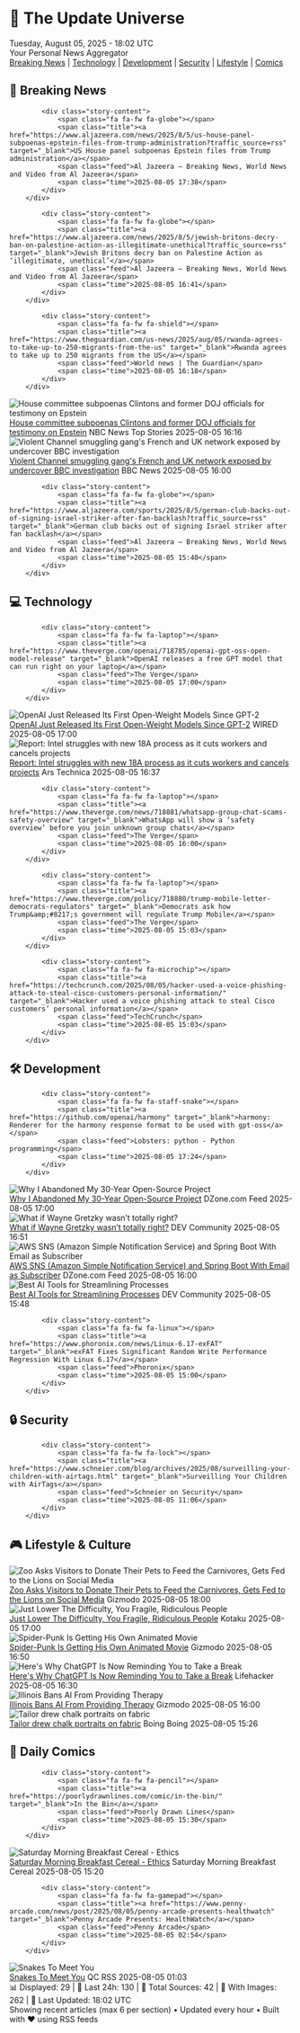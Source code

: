 <!-- Processing 54 RSS feeds at 2025-08-05 18:02:06 UTC -->
<!-- Processing: XKCD -->
<!-- Processing: Saturday Morning Breakfast Cereal -->
<!-- Processing: Poorly Drawn Lines -->
<!-- Processing: Questionable Content -->
<!-- Processing: CNN Top Stories -->
<!-- Processing: CNN Breaking News -->
<!-- Processing: BBC Breaking News -->
<!-- Processing: Al Jazeera Breaking News -->
<!-- Processing: CBC News -->
<!-- Error processing https://rss.cbc.ca/lineup/topstories.xml: The read operation timed out -->
<!-- Processing: Reuters Top News -->
<!-- Processing: Associated Press Breaking -->
<!-- Processing: NBC News Breaking -->
<!-- Processing: Sky News World -->
<!-- Processing: The Verge -->
<!-- Processing: WIRED -->
<!-- Processing: Lobsters Python -->
<!-- Processing: OMG! Ubuntu -->
<!-- Processing: Linux.com -->
<!-- Processing: DZone -->
<!-- Processing: Martin Fowler -->
<!-- Processing: Gizmodo -->
<!-- Processing: Schneier on Security -->
<!-- Generated 9 new posts out of 22 feeds processed -->
<div class="newspaper-header">
    <h1 class="newspaper-title">📰 The Update Universe</h1>
    <div class="newspaper-date">Tuesday, August 05, 2025 - 18:02 UTC</div>
    <div class="newspaper-subtitle">Your Personal News Aggregator</div>
</div>

<div class="newspaper-nav">
    <a href="#breaking">Breaking News</a> |
    <a href="#tech">Technology</a> |
    <a href="#dev">Development</a> |
    <a href="#security">Security</a> |
    <a href="#lifestyle">Lifestyle</a> |
    <a href="#webcomics">Comics</a>
</div>

<div class="news-section breaking-news" id="breaking">
<h2 class="section-header">🚨 Breaking News</h2>
<div class="stories-container">
<div class="story">
            
            <div class="story-content">
                <span class="fa fa-fw fa-globe"></span>
                <span class="title"><a href="https://www.aljazeera.com/news/2025/8/5/us-house-panel-subpoenas-epstein-files-from-trump-administration?traffic_source=rss" target="_blank">US House panel subpoenas Epstein files from Trump administration</a></span>
                <span class="feed">Al Jazeera – Breaking News, World News and Video from Al Jazeera</span>
                <span class="time">2025-08-05 17:38</span>
            </div>
        </div>
<div class="story">
            
            <div class="story-content">
                <span class="fa fa-fw fa-globe"></span>
                <span class="title"><a href="https://www.aljazeera.com/news/2025/8/5/jewish-britons-decry-ban-on-palestine-action-as-illegitimate-unethical?traffic_source=rss" target="_blank">Jewish Britons decry ban on Palestine Action as ‘illegitimate, unethical’</a></span>
                <span class="feed">Al Jazeera – Breaking News, World News and Video from Al Jazeera</span>
                <span class="time">2025-08-05 16:41</span>
            </div>
        </div>
<div class="story">
            
            <div class="story-content">
                <span class="fa fa-fw fa-shield"></span>
                <span class="title"><a href="https://www.theguardian.com/us-news/2025/aug/05/rwanda-agrees-to-take-up-to-250-migrants-from-the-us" target="_blank">Rwanda agrees to take up to 250 migrants from the US</a></span>
                <span class="feed">World news | The Guardian</span>
                <span class="time">2025-08-05 16:18</span>
            </div>
        </div>
<div class="story">
            <img src="https://media-cldnry.s-nbcnews.com/image/upload/t_fit_1500w/mpx/2704722219/2025_08/1754410577595_now_daily_a_winter_house_clintons_250805_1920x1080-8o14it.jpg" alt="House committee subpoenas Clintons and former DOJ officials for testimony on Epstein" class="story-image" loading="lazy" onerror="this.style.display='none'">
            <div class="story-content">
                <span class="fa fa-fw fa-broadcast-tower"></span>
                <span class="title"><a href="https://www.nbcnews.com/now/video/house-committee-subpoenas-clintons-and-former-doj-officials-for-testimony-on-epstein-244384837889" target="_blank">House committee subpoenas Clintons and former DOJ officials for testimony on Epstein</a></span>
                <span class="feed">NBC News Top Stories</span>
                <span class="time">2025-08-05 16:16</span>
            </div>
        </div>
<div class="story">
            <img src="https://ichef.bbci.co.uk/ace/standard/240/cpsprodpb/33e4/live/e69692c0-7216-11f0-af20-030418be2ca5.jpg" alt="Violent Channel smuggling gang&#x27;s French and UK network exposed by undercover BBC investigation" class="story-image" loading="lazy" onerror="this.style.display='none'">
            <div class="story-content">
                <span class="fa fa-fw fa-flag"></span>
                <span class="title"><a href="https://www.bbc.com/news/articles/cly48nmmzdro?at_medium=RSS&at_campaign=rss" target="_blank">Violent Channel smuggling gang&#x27;s French and UK network exposed by undercover BBC investigation</a></span>
                <span class="feed">BBC News</span>
                <span class="time">2025-08-05 16:00</span>
            </div>
        </div>
<div class="story">
            
            <div class="story-content">
                <span class="fa fa-fw fa-globe"></span>
                <span class="title"><a href="https://www.aljazeera.com/sports/2025/8/5/german-club-backs-out-of-signing-israel-striker-after-fan-backlash?traffic_source=rss" target="_blank">German club backs out of signing Israel striker after fan backlash</a></span>
                <span class="feed">Al Jazeera – Breaking News, World News and Video from Al Jazeera</span>
                <span class="time">2025-08-05 15:40</span>
            </div>
        </div>
</div>
</div>
<div class="news-section tech-news" id="tech">
<h2 class="section-header">💻 Technology</h2>
<div class="stories-container">
<div class="story">
            
            <div class="story-content">
                <span class="fa fa-fw fa-laptop"></span>
                <span class="title"><a href="https://www.theverge.com/openai/718785/openai-gpt-oss-open-model-release" target="_blank">OpenAI releases a free GPT model that can run right on your laptop</a></span>
                <span class="feed">The Verge</span>
                <span class="time">2025-08-05 17:00</span>
            </div>
        </div>
<div class="story">
            <img src="https://media.wired.com/photos/689127f3b4edb9ba945bdc6e/master/pass/OpenAI-First-Open-Weight-Model-Business-2226497243.jpg" alt="OpenAI Just Released Its First Open-Weight Models Since GPT-2" class="story-image" loading="lazy" onerror="this.style.display='none'">
            <div class="story-content">
                <span class="fa fa-fw fa-bolt"></span>
                <span class="title"><a href="https://www.wired.com/story/openai-just-released-its-first-open-weight-models-since-gpt-2/" target="_blank">OpenAI Just Released Its First Open-Weight Models Since GPT-2</a></span>
                <span class="feed">WIRED</span>
                <span class="time">2025-08-05 17:00</span>
            </div>
        </div>
<div class="story">
            <img src="https://cdn.arstechnica.net/wp-content/uploads/2025/08/intel-card-1536x864-1-500x500.jpg" alt="Report: Intel struggles with new 18A process as it cuts workers and cancels projects" class="story-image" loading="lazy" onerror="this.style.display='none'">
            <div class="story-content">
                <span class="fa fa-fw fa-cog"></span>
                <span class="title"><a href="https://arstechnica.com/gadgets/2025/08/report-intel-struggles-to-ramp-up-production-on-new-18a-manufacturing-process/" target="_blank">Report: Intel struggles with new 18A process as it cuts workers and cancels projects</a></span>
                <span class="feed">Ars Technica</span>
                <span class="time">2025-08-05 16:37</span>
            </div>
        </div>
<div class="story">
            
            <div class="story-content">
                <span class="fa fa-fw fa-laptop"></span>
                <span class="title"><a href="https://www.theverge.com/news/718881/whatsapp-group-chat-scams-safety-overview" target="_blank">WhatsApp will show a ‘safety overview’ before you join unknown group chats</a></span>
                <span class="feed">The Verge</span>
                <span class="time">2025-08-05 16:00</span>
            </div>
        </div>
<div class="story">
            
            <div class="story-content">
                <span class="fa fa-fw fa-laptop"></span>
                <span class="title"><a href="https://www.theverge.com/policy/718880/trump-mobile-letter-democrats-regulators" target="_blank">Democrats ask how Trump&amp;#8217;s government will regulate Trump Mobile</a></span>
                <span class="feed">The Verge</span>
                <span class="time">2025-08-05 15:03</span>
            </div>
        </div>
<div class="story">
            
            <div class="story-content">
                <span class="fa fa-fw fa-microchip"></span>
                <span class="title"><a href="https://techcrunch.com/2025/08/05/hacker-used-a-voice-phishing-attack-to-steal-cisco-customers-personal-information/" target="_blank">Hacker used a voice phishing attack to steal Cisco customers’ personal information</a></span>
                <span class="feed">TechCrunch</span>
                <span class="time">2025-08-05 15:03</span>
            </div>
        </div>
</div>
</div>
<div class="news-section dev-news" id="dev">
<h2 class="section-header">🛠️ Development</h2>
<div class="stories-container">
<div class="story">
            
            <div class="story-content">
                <span class="fa fa-fw fa-staff-snake"></span>
                <span class="title"><a href="https://github.com/openai/harmony" target="_blank">harmony: Renderer for the harmony response format to be used with gpt-oss</a></span>
                <span class="feed">Lobsters: python - Python programming</span>
                <span class="time">2025-08-05 17:24</span>
            </div>
        </div>
<div class="story">
            <img src="https://dz2cdn1.dzone.com/thumbnail?fid=18544202&w=600" alt="Why I Abandoned My 30-Year Open-Source Project" class="story-image" loading="lazy" onerror="this.style.display='none'">
            <div class="story-content">
                <span class="fa fa-fw fa-newspaper"></span>
                <span class="title"><a href="https://dzone.com/articles/why-i-abandoned-my-30-year-open-source-project" target="_blank">Why I Abandoned My 30-Year Open-Source Project</a></span>
                <span class="feed">DZone.com Feed</span>
                <span class="time">2025-08-05 17:00</span>
            </div>
        </div>
<div class="story">
            <img src="https://media2.dev.to/dynamic/image/width=800%2Cheight=%2Cfit=scale-down%2Cgravity=auto%2Cformat=auto/https%3A%2F%2Fdev-to-uploads.s3.amazonaws.com%2Fuploads%2Farticles%2Fzc5dcdllckvpzvylj38f.webp" alt="What if Wayne Gretzky wasn’t totally right?" class="story-image" loading="lazy" onerror="this.style.display='none'">
            <div class="story-content">
                <span class="fa fa-fw fa-code"></span>
                <span class="title"><a href="https://dev.to/ethan_jarrell_6619878bddd/what-if-wayne-gretzky-wasnt-totally-right-1dke" target="_blank">What if Wayne Gretzky wasn’t totally right?</a></span>
                <span class="feed">DEV Community</span>
                <span class="time">2025-08-05 16:51</span>
            </div>
        </div>
<div class="story">
            <img src="https://dz2cdn1.dzone.com/thumbnail?fid=18544184&w=600" alt="AWS SNS (Amazon Simple Notification Service) and Spring Boot With Email as Subscriber" class="story-image" loading="lazy" onerror="this.style.display='none'">
            <div class="story-content">
                <span class="fa fa-fw fa-newspaper"></span>
                <span class="title"><a href="https://dzone.com/articles/aws-sns-spring-boot-email-subscriber" target="_blank">AWS SNS (Amazon Simple Notification Service) and Spring Boot With Email as Subscriber</a></span>
                <span class="feed">DZone.com Feed</span>
                <span class="time">2025-08-05 16:00</span>
            </div>
        </div>
<div class="story">
            <img src="https://media2.dev.to/dynamic/image/width=800%2Cheight=%2Cfit=scale-down%2Cgravity=auto%2Cformat=auto/https%3A%2F%2Fdev-to-uploads.s3.amazonaws.com%2Fuploads%2Farticles%2Fml9mpxn1ec3b96t8bzks.png" alt="Best AI Tools for Streamlining Processes" class="story-image" loading="lazy" onerror="this.style.display='none'">
            <div class="story-content">
                <span class="fa fa-fw fa-code"></span>
                <span class="title"><a href="https://dev.to/tremblayjustin/best-ai-tools-for-streamlining-processes-5fj3" target="_blank">Best AI Tools for Streamlining Processes</a></span>
                <span class="feed">DEV Community</span>
                <span class="time">2025-08-05 15:48</span>
            </div>
        </div>
<div class="story">
            
            <div class="story-content">
                <span class="fa fa-fw fa-linux"></span>
                <span class="title"><a href="https://www.phoronix.com/news/Linux-6.17-exFAT" target="_blank">exFAT Fixes Significant Random Write Performance Regression With Linux 6.17</a></span>
                <span class="feed">Phoronix</span>
                <span class="time">2025-08-05 15:00</span>
            </div>
        </div>
</div>
</div>
<div class="news-section security-news" id="security">
<h2 class="section-header">🔒 Security</h2>
<div class="stories-container">
<div class="story">
            
            <div class="story-content">
                <span class="fa fa-fw fa-lock"></span>
                <span class="title"><a href="https://www.schneier.com/blog/archives/2025/08/surveilling-your-children-with-airtags.html" target="_blank">Surveilling Your Children with AirTags</a></span>
                <span class="feed">Schneier on Security</span>
                <span class="time">2025-08-05 11:06</span>
            </div>
        </div>
</div>
</div>
<div class="news-section lifestyle-news" id="lifestyle">
<h2 class="section-header">🎮 Lifestyle & Culture</h2>
<div class="stories-container">
<div class="story">
            <img src="https://gizmodo.com/app/uploads/2024/09/Scott-Frier_Nagging-is-a-Universal-Concept.jpg" alt="Zoo Asks Visitors to Donate Their Pets to Feed the Carnivores, Gets Fed to the Lions on Social Media" class="story-image" loading="lazy" onerror="this.style.display='none'">
            <div class="story-content">
                <span class="fa fa-fw fa-computer"></span>
                <span class="title"><a href="https://gizmodo.com/zoo-asks-visitors-to-donate-their-pets-to-feed-the-carnivores-gets-fed-to-the-lions-on-social-media-2000639095" target="_blank">Zoo Asks Visitors to Donate Their Pets to Feed the Carnivores, Gets Fed to the Lions on Social Media</a></span>
                <span class="feed">Gizmodo</span>
                <span class="time">2025-08-05 18:00</span>
            </div>
        </div>
<div class="story">
            <img src="https://kotaku.com/app/uploads/2025/08/berserker.jpg" alt="Just Lower The Difficulty, You Fragile, Ridiculous People" class="story-image" loading="lazy" onerror="this.style.display='none'">
            <div class="story-content">
                <span class="fa fa-fw fa-gamepad"></span>
                <span class="title"><a href="https://kotaku.com/difficulty-levels-soulslike-boss-fight-khazan-2000614669" target="_blank">Just Lower The Difficulty, You Fragile, Ridiculous People</a></span>
                <span class="feed">Kotaku</span>
                <span class="time">2025-08-05 17:00</span>
            </div>
        </div>
<div class="story">
            <img src="https://gizmodo.com/app/uploads/2025/08/spider-man-across-the-spider-verse-spider-punk.jpg" alt="Spider-Punk Is Getting His Own Animated Movie" class="story-image" loading="lazy" onerror="this.style.display='none'">
            <div class="story-content">
                <span class="fa fa-fw fa-computer"></span>
                <span class="title"><a href="https://gizmodo.com/spider-punk-animated-movie-sony-spider-verse-daniel-kaluuya-2000639092" target="_blank">Spider-Punk Is Getting His Own Animated Movie</a></span>
                <span class="feed">Gizmodo</span>
                <span class="time">2025-08-05 16:50</span>
            </div>
        </div>
<div class="story">
            <img src="https://lifehacker.com/imagery/articles/01K1XE81DGV00KC0P3NDGKRAHW/hero-image.jpg" alt="Here&#x27;s Why ChatGPT Is Now Reminding You to Take a Break" class="story-image" loading="lazy" onerror="this.style.display='none'">
            <div class="story-content">
                <span class="fa fa-fw fa-life-ring"></span>
                <span class="title"><a href="https://lifehacker.com/tech/why-chatgpt-is-now-reminding-you-to-take-break?utm_medium=RSS" target="_blank">Here&#x27;s Why ChatGPT Is Now Reminding You to Take a Break</a></span>
                <span class="feed">Lifehacker</span>
                <span class="time">2025-08-05 16:30</span>
            </div>
        </div>
<div class="story">
            <img src="https://gizmodo.com/app/uploads/2022/09/63e787eb5d2b18960576e0331184bf14.jpg" alt="Illinois Bans AI From Providing Therapy" class="story-image" loading="lazy" onerror="this.style.display='none'">
            <div class="story-content">
                <span class="fa fa-fw fa-computer"></span>
                <span class="title"><a href="https://gizmodo.com/illinois-bans-ai-from-providing-therapy-2000639042" target="_blank">Illinois Bans AI From Providing Therapy</a></span>
                <span class="feed">Gizmodo</span>
                <span class="time">2025-08-05 16:00</span>
            </div>
        </div>
<div class="story">
            <img src="https://i0.wp.com/boingboing.net/wp-content/uploads/2025/08/Screenshot-British-Path_C3_A9.jpg?fit=1080%2C680&amp;quality=60&amp;ssl=1" alt="Tailor drew chalk portraits on fabric" class="story-image" loading="lazy" onerror="this.style.display='none'">
            <div class="story-content">
                <span class="fa fa-fw fa-arrow-right"></span>
                <span class="title"><a href="https://boingboing.net/2025/08/05/tailor-drew-chalk-portraits-on-fabric.html" target="_blank">Tailor drew chalk portraits on fabric</a></span>
                <span class="feed">Boing Boing</span>
                <span class="time">2025-08-05 15:26</span>
            </div>
        </div>
</div>
</div>
<div class="news-section webcomics-section" id="webcomics">
<h2 class="section-header">🎨 Daily Comics</h2>
<div class="stories-container">
<div class="story">
            
            <div class="story-content">
                <span class="fa fa-fw fa-pencil"></span>
                <span class="title"><a href="https://poorlydrawnlines.com/comic/in-the-bin/" target="_blank">In the Bin</a></span>
                <span class="feed">Poorly Drawn Lines</span>
                <span class="time">2025-08-05 15:30</span>
            </div>
        </div>
<div class="story">
            <img src="https://www.smbc-comics.com/comics/1754340739-20250805.png" alt="Saturday Morning Breakfast Cereal - Ethics" class="story-image" loading="lazy" onerror="this.style.display='none'">
            <div class="story-content">
                <span class="fa fa-fw fa-smile"></span>
                <span class="title"><a href="https://www.smbc-comics.com/comic/ethics-7" target="_blank">Saturday Morning Breakfast Cereal - Ethics</a></span>
                <span class="feed">Saturday Morning Breakfast Cereal</span>
                <span class="time">2025-08-05 15:20</span>
            </div>
        </div>
<div class="story">
            
            <div class="story-content">
                <span class="fa fa-fw fa-gamepad"></span>
                <span class="title"><a href="https://www.penny-arcade.com/news/post/2025/08/05/penny-arcade-presents-healthwatch" target="_blank">Penny Arcade Presents: HealthWatch</a></span>
                <span class="feed">Penny Arcade</span>
                <span class="time">2025-08-05 02:54</span>
            </div>
        </div>
<div class="story">
            <img src="http://www.questionablecontent.net/comics/5628.png" alt="Snakes To Meet You" class="story-image" loading="lazy" onerror="this.style.display='none'">
            <div class="story-content">
                <span class="fa fa-fw fa-music"></span>
                <span class="title"><a href="http://questionablecontent.net/view.php?comic=5628" target="_blank">Snakes To Meet You</a></span>
                <span class="feed">QC RSS</span>
                <span class="time">2025-08-05 01:03</span>
            </div>
        </div>
</div>
</div>

<div class="newspaper-footer">
    <div class="stats">
        📊 Displayed: 29 | 📅 Last 24h: 130 | 📡 Total Sources: 42 | 📸 With Images: 262 |
        🔄 Last Updated: 18:02 UTC
    </div>
    <div class="footer-note">
        Showing recent articles (max 6 per section) • Updated every hour • Built with ❤️ using RSS feeds
    </div>
</div>

